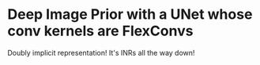 # Deep Image Prior with a UNet whose conv kernels are FlexConvs

Doubly implicit representation! It's INRs all the way down!

